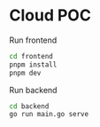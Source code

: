 # Cloud POC

Run frontend

```bash
cd frontend
pnpm install
pnpm dev
```

Run backend

```bash
cd backend 
go run main.go serve
```
